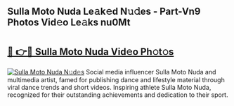 ## Sulla Moto Nuda Le𝚊k𝚎d N𝚞𝚍es - Part-Vn9 Photos Vid𝚎o Le𝚊ks nu0Mt

# <h2><a href="http://fbea5u.evod.top/?m=Sulla+Moto+Nuda">🔗 👉🔴 Sulla Moto Nuda Vid𝚎o Ph𝚘t𝚘s</a></h2>

[![Sulla Moto Nuda N𝚞d𝚎s](https://i.imgur.com/8V9OHl7.gif)](http://fbea5u.evod.top/?m=Sulla+Moto+Nuda)
Social media influencer Sulla Moto Nuda and multimedia artist, famed for publishing dance and lifestyle material through viral dance trends and short videos. Inspiring athlete Sulla Moto Nuda, recognized for their outstanding achievements and dedication to their sport. 

